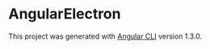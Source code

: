 # AngularElectron

This project was generated with [Angular CLI](https://github.com/angular/angular-cli) version 1.3.0.

